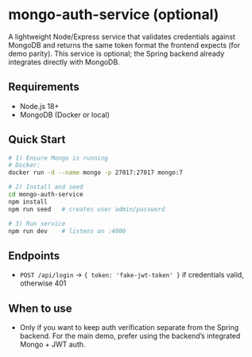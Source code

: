 # mongo-auth-service (optional)

A lightweight Node/Express service that validates credentials against MongoDB and returns the same token format the frontend expects (for demo parity). This service is optional; the Spring backend already integrates directly with MongoDB.

## Requirements
- Node.js 18+
- MongoDB (Docker or local)

## Quick Start
```bash
# 1) Ensure Mongo is running
# Docker:
docker run -d --name mongo -p 27017:27017 mongo:7

# 2) Install and seed
cd mongo-auth-service
npm install
npm run seed   # creates user admin/password

# 3) Run service
npm run dev    # listens on :4000
```

## Endpoints
- `POST /api/login` -> `{ token: 'fake-jwt-token' }` if credentials valid, otherwise 401

## When to use
- Only if you want to keep auth verification separate from the Spring backend. For the main demo, prefer using the backend’s integrated Mongo + JWT auth.
